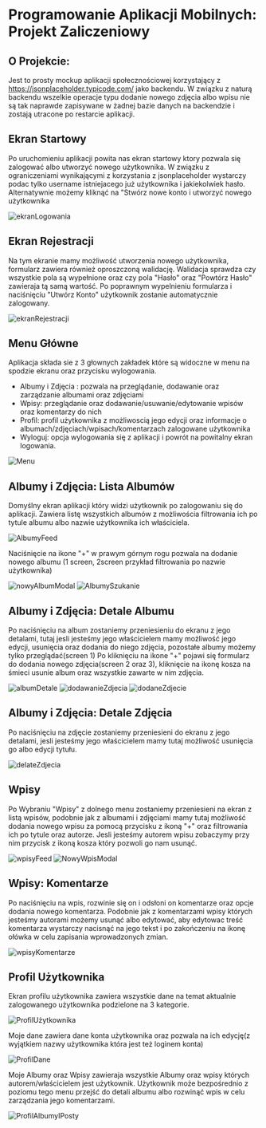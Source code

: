 # Programowanie Aplikacji Mobilnych: Projekt Zaliczeniowy


## O Projekcie:
Jest to prosty mockup aplikacji społecznościowej korzystający z https://jsonplaceholder.typicode.com/ jako backendu.
W związku z naturą backendu wszelkie operacje typu dodanie nowego zdjęcia albo wpisu nie są tak naprawde zapisywane w żadnej bazie danych na backendzie i zostają utracone po restarcie aplikacji.

## Ekran Startowy
Po uruchomieniu aplikacji powita nas ekran startowy ktory pozwala się zalogować albo utworzyć nowego użytkownika.
W związku z ograniczeniami wynikającymi z korzystania z jsonplaceholder wystarczy podac tylko username istniejacego już użytkownika i jakiekolwiek hasło.
Alternatywnie możemy kliknąć na "Stwórz nowe konto i utworzyć nowego użytkownika

![ekranLogowania](https://user-images.githubusercontent.com/44144231/236325649-512a14d5-5d3a-4755-ab3a-ba308642eddd.png)

## Ekran Rejestracji
Na tym ekranie mamy możliwość utworzenia nowego użytkownika, formularz zawiera również oproszczoną walidację.
Walidacja sprawdza czy wszystkie pola są wypełnione oraz czy pola "Hasło" oraz "Powtórz Hasło" zawieraja tą samą wartość.
Po poprawnym wypelnieniu formularza i naciśnięciu "Utwórz Konto" użytkownik zostanie automatycznie zalogowany.

![ekranRejestracji](https://user-images.githubusercontent.com/44144231/236326067-04dee284-6617-4c43-a888-da0c13fadf0a.png)

## Menu Główne
Aplikacja składa sie z 3 głownych zakładek które są widoczne w menu na spodzie ekranu oraz przycisku wylogowania.
- Albumy i Zdjęcia : pozwala na przeglądanie, dodawanie oraz zarządzanie albumami oraz zdjęciami
- Wpisy:  przeglądanie oraz dodawanie/usuwanie/edytowanie  wpisów oraz komentarzy do nich
- Profil:  profil użytkownika z możliwoscią jego edycji oraz informacje o albumach/zdjęciach/wpisach/komentarzach zalogowane użytkownika
- Wyloguj: opcja wylogowania się z aplikacji i powrót na powitalny ekran logowania.

![Menu](https://user-images.githubusercontent.com/44144231/236327067-47f69332-9f86-4589-8561-b2a975909392.png)

## Albumy i Zdjęcia: Lista Albumów
Domyślny ekran aplikacji który widzi użytkownik po zalogowaniu się do aplikacji. Zawiera listę wszystkich albumów z możliwościa filtrowania ich po tytule albumu albo nazwie użytkownika ich właściciela.

![AlbumyFeed](https://user-images.githubusercontent.com/44144231/236327492-03feefa5-8aa9-4b30-bb03-fb453898bed6.png)

Naciśnięcie na ikone "+" w prawym górnym rogu pozwala na dodanie nowego albumu (1 screen, 2screen przykład filtrowania po nazwie użytkownika)

![nowyAlbumModal](https://user-images.githubusercontent.com/44144231/236327738-e80299ad-07ec-4736-bb55-9f2c3b1a75e3.png)
![AlbumySzukanie](https://user-images.githubusercontent.com/44144231/236327817-cbbd378a-94e5-4c42-b91a-a31f11232c97.png)

## Albumy i Zdjęcia: Detale Albumu

Po naciśnięciu na album zostaniemy przeniesieniu do ekranu z jego detalami, tutaj jesli jesteśmy jego właścicielem mamy możliwość jego edycji, usunięcia oraz dodania do niego zdjęcia, pozostałe albumy możemy tylko przeglądać(screen 1)
Po kliknięciu na ikone "+" pojawi się formularz do dodania nowego zdjęcia(screen 2 oraz 3), kliknięcie na ikonę kosza na śmieci usunie album oraz wszystkie zawarte w nim zdjęcia.

![albumDetale](https://user-images.githubusercontent.com/44144231/236328362-edf3f501-63bc-4da4-977b-04bb6332d13d.png)
![dodawanieZdjecia](https://user-images.githubusercontent.com/44144231/236329300-d59369be-2a27-432d-acfd-0d4da071caca.png)
![dodaneZdjecie](https://user-images.githubusercontent.com/44144231/236329402-250a974f-6160-4008-afbf-8dd0c548ba06.png)

## Albumy i Zdjęcia: Detale Zdjęcia

Po naciśnięciu na zdjęcie zostaniemy przeniesieni do ekranu z jego detalami, jesli jesteśmy jego właścicielem mamy tutaj możliwość usunięcia go albo edycji tytułu.

![delateZdjecia](https://user-images.githubusercontent.com/44144231/236329828-76e04b84-0cf7-4a2d-9d90-e44d6ffe4ee1.png)

## Wpisy

Po Wybraniu "Wpisy" z dolnego menu zostaniemy przeniesieni na ekran z listą wpisów, podobnie jak z albumami i zdjęciami mamy tutaj możliwość dodania nowego wpisu za pomocą przycisku z ikoną "+" oraz filtrowania ich po tytule oraz autorze. Jesli jesteśmy autorem wpisu zobaczymy przy nim przycisk z ikoną kosza który pozwoli go nam usunąć.

![wpisyFeed](https://user-images.githubusercontent.com/44144231/236330230-f569fa36-9bb6-4162-a467-34eec4a9e4a3.png)
![NowyWpisModal](https://user-images.githubusercontent.com/44144231/236330285-deac840b-b9f6-4b02-910a-4ba501a8adc1.png)

## Wpisy: Komentarze

Po naciśnięciu na wpis, rozwinie się on i odsłoni on komentarze oraz opcje dodania nowego komentarza.
Podobnie jak z komentarzami wpisy których jesteśmy autorami możemy usunąć albo edytować, aby edytowac treść komentarza wystarczy nacisnąć na jego tekst i po zakończeniu na ikonę ołówka w celu zapisania wprowadzonych zmian.

![wpisyKomentarze](https://user-images.githubusercontent.com/44144231/236330788-1fb8280d-b372-4139-b918-964291edaf29.png)

## Profil Użytkownika

Ekran profilu użytkownika zawiera wszystkie dane na temat aktualnie zalogowanego użytkownika podzielone na 3 kategorie.

![ProfilUżytkownika](https://user-images.githubusercontent.com/44144231/236331453-ce609284-58a4-4e55-9b75-ceb6d8f8558c.png)

Moje dane zawiera dane konta użytkownika oraz pozwala na ich edycję(z wyjątkiem nazwy użytkownika która jest też loginem konta)

![ProfilDane](https://user-images.githubusercontent.com/44144231/236331613-8acdda6c-f592-4f97-bd5c-d8b8c98c75f8.png)

Moje Albumy oraz Wpisy zawieraja wszystkie Albumy oraz wpisy których autorem/właścicielem jest użytkownik. Użytkownik może bezpośrednio z poziomu tego menu przejść do detali albumu albo rozwinąć wpis w celu zarządzania jego komentarzami.

![ProfilAlbumyIPosty](https://user-images.githubusercontent.com/44144231/236331856-8a128d3b-e62b-428e-be11-da366b08cffa.png)


